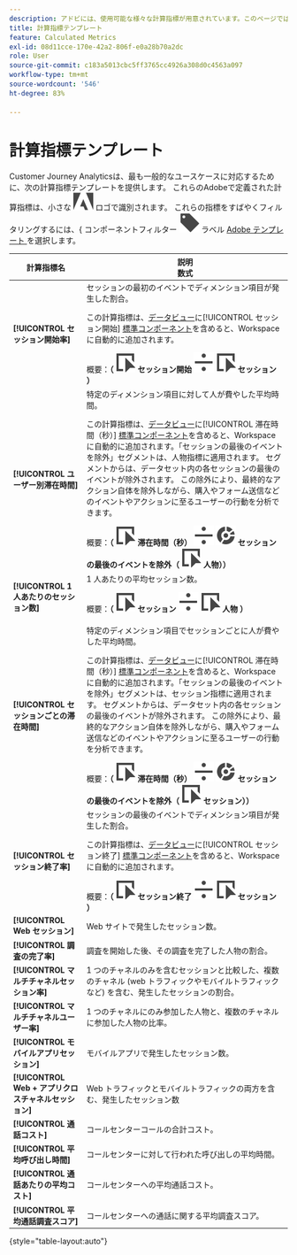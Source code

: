 ```yaml
---
description: アドビには、使用可能な様々な計算指標が用意されています。このページでは、これらの指標とその使用目的を一覧表示します。
title: 計算指標テンプレート
feature: Calculated Metrics
exl-id: 08d11cce-170e-42a2-806f-e0a28b70a2dc
role: User
source-git-commit: c183a5013cbc5ff3765cc4926a308d0c4563a097
workflow-type: tm+mt
source-wordcount: '546'
ht-degree: 83%

---
```


# 計算指標テンプレート

Customer Journey Analyticsは、最も一般的なユースケースに対応するために、次の計算指標テンプレートを提供します。 これらのAdobeで定義された計算指標は、小さな ![AdobeLogoSmall](/help/assets/icons/AdobeLogoSmall.svg) ロゴで識別されます。 これらの指標をすばやくフィルタリングするには、&lbrace; コンポーネントフィルター ![&#x200B; の &#x200B;](/help/assets/icons/Label.svg) ラベル **&#x200B;**&#x200B;[Adobe テンプレート &#x200B;](/help/components/overview.md#filter) を選択します。

| 計算指標名 | 説明<br/>数式 |
|---------|----------|
| **[!UICONTROL セッション開始率]** | セッションの最初のイベントでディメンション項目が発生した割合。<p>この計算指標は、[データビュー](/help/data-views/create-dataview.md)に[!UICONTROL セッション開始] [標準コンポーネント](/help/data-views/component-reference.md)を含めると、Workspace に自動的に追加されます。</p>概要：**（** ![イベント](/help/assets/icons/Event.svg) **セッション開始** ![除算](/help/assets/icons/Divide.svg) ![イベント](/help/assets/icons/Event.svg) **セッション** **）** |
| **[!UICONTROL ユーザー別滞在時間]** | 特定のディメンション項目に対して人が費やした平均時間。<p>この計算指標は、[データビュー](/help/data-views/create-dataview.md)に[!UICONTROL 滞在時間（秒）] [標準コンポーネント](/help/data-views/component-reference.md)を含めると、Workspace に自動的に追加されます。「セッションの最後のイベントを除外」セグメントは、人物指標に適用されます。 セグメントからは、データセット内の各セッションの最後のイベントが除外されます。 この除外により、最終的なアクション自体を除外しながら、購入やフォーム送信などのイベントやアクションに至るユーザーの行動を分析できます。</p>概要：**（** ![イベント](/help/assets/icons/Event.svg) **滞在時間（秒）** ![除算](/help/assets/icons/Divide.svg) ![セグメント化](/help/assets/icons/Segmentation.svg) **セッションの最後のイベントを除外（** ![イベント](/help/assets/icons/Event.svg) **人物））** |
| **[!UICONTROL 1 人あたりのセッション数]** | 1 人あたりの平均セッション数。<p>概要：**（** ![イベント](/help/assets/icons/Event.svg) **セッション** ![除算](/help/assets/icons/Divide.svg) ![イベント](/help/assets/icons/Event.svg) **人物** **）** |
| **[!UICONTROL セッションごとの滞在時間]** | 特定のディメンション項目でセッションごとに人が費やした平均時間。<p>この計算指標は、[データビュー](/help/data-views/create-dataview.md)に[!UICONTROL 滞在時間（秒）] [標準コンポーネント](/help/data-views/component-reference.md)を含めると、Workspace に自動的に追加されます。「セッションの最後のイベントを除外」セグメントは、セッション指標に適用されます。 セグメントからは、データセット内の各セッションの最後のイベントが除外されます。 この除外により、最終的なアクション自体を除外しながら、購入やフォーム送信などのイベントやアクションに至るユーザーの行動を分析できます。</p>概要：**（** ![イベント](/help/assets/icons/Event.svg) **滞在時間（秒）** ![除算](/help/assets/icons/Divide.svg) ![セグメント化](/help/assets/icons/Segmentation.svg) **セッションの最後のイベントを除外（** ![イベント](/help/assets/icons/Event.svg) **セッション））** |
| **[!UICONTROL セッション終了率]** | セッションの最後のイベントでディメンション項目が発生した割合。 <p>この計算指標は、[データビュー](/help/data-views/create-dataview.md)に[!UICONTROL セッション終了] [標準コンポーネント](/help/data-views/component-reference.md)を含めると、Workspace に自動的に追加されます。</p>概要：**（** ![イベント](/help/assets/icons/Event.svg) **セッション終了** ![除算](/help/assets/icons/Divide.svg) ![イベント](/help/assets/icons/Event.svg) **セッション** **）** |
| **[!UICONTROL Web セッション]** | Web サイトで発生したセッション数。 |
| **[!UICONTROL 調査の完了率]** | 調査を開始した後、その調査を完了した人物の割合。 |
| **[!UICONTROL マルチチャネルセッション率]** | 1 つのチャネルのみを含むセッションと比較した、複数のチャネル (web トラフィックやモバイルトラフィックなど) を含む、発生したセッションの割合。 |
| **[!UICONTROL マルチチャネルユーザー率]** | 1 つのチャネルにのみ参加した人物と、複数のチャネルに参加した人物の比率。 |
| **[!UICONTROL モバイルアプリセッション]** | モバイルアプリで発生したセッション数。 |
| **[!UICONTROL Web + アプリクロスチャネルセッション]** | Web トラフィックとモバイルトラフィックの両方を含む、発生したセッション数 |
| **[!UICONTROL 通話コスト]** | コールセンターコールの合計コスト。<!-- <p>Summary: Call length</p> --> |
| **[!UICONTROL 平均呼び出し時間]** | コールセンターに対して行われた呼び出しの平均時間。 |
| **[!UICONTROL 通話あたりの平均コスト]** | コールセンターへの平均通話コスト。 |
| **[!UICONTROL 平均通話調査スコア]** | コールセンターへの通話に関する平均調査スコア。 |

{style="table-layout:auto"}
